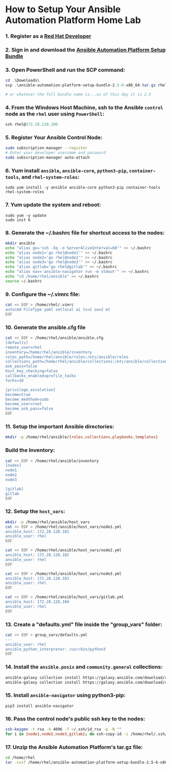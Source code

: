 # How to Setup Your Ansible Automation Platform Home Lab

### 1. Register as a [Red Hat Developer](https://developers.redhat.com/register)

### 2. Sign in and download the [Ansible Automation Platform Setup Bundle](https://developers.redhat.com/content-gateway/file/ansible/Ansible_Automation_Platform_2.4/ansible-automation-platform-setup-bundle-2.4-1-x86_64.tar.gz)

### 3. Open PowerShell and run the SCP command:
```PowerShell
cd .\Downloads\
scp .\ansible-automation-platform-setup-bundle-2.5-6-x86_64.tar.gz rhel@172.28.128.100:/home/rhel

# or whatever the full bundle name is...as of this day it is 2.5
```
### 4. From the Windows Host Machine, ssh to the Ansible `control` node as the `rhel` user using `PowerShell`:
```PowerShell
ssh rhel@172.28.128.100
```

### 5. Register Your Ansible Control Node:
```bash
sudo subscription-manager --register
# Enter your developer username and password
sudo subscription-manager auto-attach
```

### 6. Yum install `ansible`, `ansible-core`, `python3-pip`, `container-tools`, and `rhel-system-roles`:
```
sudo yum install -y ansible ansible-core python3-pip container-tools rhel-system-roles
```

### 7. Yum update the system and reboot:
```
sudo yum -y update
sudo init 6
```

### 8. Generate the ~/.bashrc file for shortcut access to the nodes:
```bash
mkdir ansible
echo "alias go='ssh -Xq -o ServerAliveInterval=60'" >> ~/.bashrc
echo "alias node1='go rhel@node1'" >> ~/.bashrc
echo "alias node2='go rhel@node2'" >> ~/.bashrc
echo "alias node3='go rhel@node3'" >> ~/.bashrc
echo "alias gitlab='go rhel@gitlab'" >> ~/.bashrc
echo "alias nav='ansible-navigator run -m stdout'" >> ~/.bashrc
echo "cd /home/rhel/ansible" >> ~/.bashrc
source ~/.bashrc
```

### 9. Configure the ~/.vimrc file:
```bash
cat << EOF > /home/rhel/.vimrc
autocmd FileType yaml setlocal ai ts=2 sw=2 et
EOF
```

### 10. Generate the ansible.cfg file
```bash
cat << EOF > /home/rhel/ansible/ansible.cfg
[defaults]
remote_user=rhel
inventory=/home/rhel/ansible/inventory
roles_path=/home/rhel/ansible/roles:/etc/ansible/roles
collections_path=/home/rhel/ansible/collections:/etc/ansible/collections
ask_pass=false
host_key_checking=false
callbacks_enabled=profile_tasks
forks=10

[privilege_escalation]
become=true
become_medthod=sudo
become_user=root
become_ask_pass=false
EOF
```

### 11. Setup the important Ansible directories:
```bash
mkdir -p /home/rhel/ansible/{roles,collections,playbooks,templates}
```

### Build the Inventory:
```bash
cat << EOF > /home/rhel/ansible/inventory
[nodes]
node1
node2
node3

[gitlab]
gitlab
EOF
```

### 12. Setup the `host_vars`:
```bash
mkdir -p /home/rhel/ansible/host_vars
cat << EOF > /home/rhel/ansible/host_vars/node1.yml
ansible_host: 172.28.128.101
ansible_user: rhel
EOF

cat << EOF > /home/rhel/ansible/host_vars/node2.yml
ansible_host: 172.28.128.102
ansible_user: rhel
EOF

cat << EOF > /home/rhel/ansible/host_vars/node3.yml
ansible_host: 172.28.128.103
ansible_user: rhel
EOF

cat << EOF > /home/rhel/ansible/host_vars/gitlab.yml
ansible_host: 172.28.128.104
ansible_user: rhel
EOF
```

### 13. Create a "defaults.yml" file inside the "group_vars" folder:
```bash
cat << EOF > group_vars/defaults.yml
---
ansible_user: rhel
ansible_python_interpreter: /usr/bin/python3
EOF
```

### 14. Install the `ansible.posix` and `community.general` collections:
```bash
ansible-galaxy collection install https://galaxy.ansible.com/download/ansible-posix-2.0.0.tar.gz -p /home/rhel/ansible/collections/
ansible-galaxy collection install https://galaxy.ansible.com/download/community-general-10.1.0.tar.gz -p /home/rhel/ansible/collections/
```

### 15. Install `ansible-navigator` using python3-pip:
```
pip3 install ansible-navigator
```

### 16. Pass the control node's public ssh key to the nodes:
```bash
ssh-keygen -t rsa -b 4096 -f ~/.ssh/id_rsa -q -N ""
for i in {node1,node2,node3,gitlab}; do ssh-copy-id -i /home/rhel/.ssh/id_rsa.pub $i; done
```

### 17. Unzip the Ansible Automation Platform's tar.gz file:
```bash
cd /home/rhel
tar -xvzf /home/rhel/ansible-automation-platform-setup-bundle-2.5-6-x86_64.tar.gz
```
